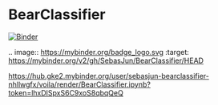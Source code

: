 # BearClassifier
[![Binder](https://mybinder.org/badge_logo.svg)](https://mybinder.org/v2/gh/SebasJun/BearClassifier/HEAD)

.. image:: https://mybinder.org/badge_logo.svg
 :target: https://mybinder.org/v2/gh/SebasJun/BearClassifier/HEAD

https://hub.gke2.mybinder.org/user/sebasjun-bearclassifier-nhllwgfx/voila/render/BearClassifier.ipynb?token=lhxDISpxS6C9xoS8qbqQeQ
